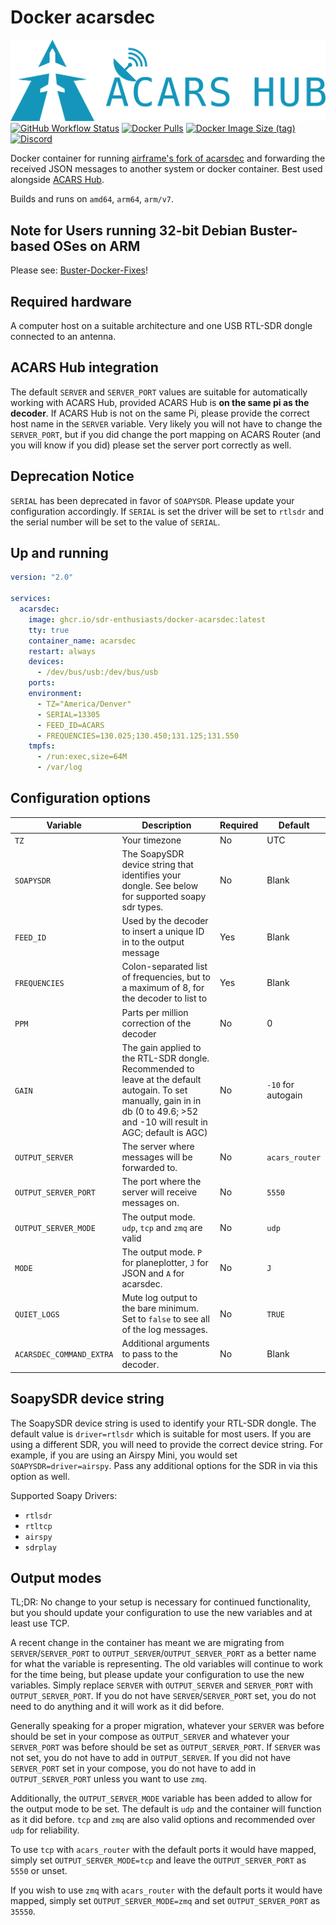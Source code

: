 # Docker acarsdec

![Banner](https://github.com/sdr-enthusiasts/docker-acarshub/blob/16ab3757986deb7c93c08f5c7e3752f54a19629c/Logo-Sources/ACARS%20Hub.png "banner")
[![GitHub Workflow Status](https://img.shields.io/github/workflow/status/fredclausen/docker-acarshub/Deploy%20to%20Docker%20Hub)](https://github.com/sdr-enthusiasts/docker-acarshub/actions?query=workflow%3A%22Deploy+to+Docker+Hub%22)
[![Docker Pulls](https://img.shields.io/docker/pulls/fredclausen/acarshub.svg)](https://hub.docker.com/r/fredclausen/acarshub)
[![Docker Image Size (tag)](https://img.shields.io/docker/image-size/fredclausen/acarshub/latest)](https://hub.docker.com/r/fredclausen/acarshub)
[![Discord](https://img.shields.io/discord/734090820684349521)](https://discord.gg/sTf9uYF)

Docker container for running [airframe's fork of acarsdec](https://github.com/airframesio/acarsdec) and forwarding the received JSON messages to another system or docker container. Best used alongside [ACARS Hub](https://github.com/fredclausen/acarshub).

Builds and runs on `amd64`, `arm64`, `arm/v7`.

## Note for Users running 32-bit Debian Buster-based OSes on ARM

Please see: [Buster-Docker-Fixes](https://github.com/fredclausen/Buster-Docker-Fixes)!

## Required hardware

A computer host on a suitable architecture and one USB RTL-SDR dongle connected to an antenna.

## ACARS Hub integration

The default `SERVER` and `SERVER_PORT` values are suitable for automatically working with ACARS Hub, provided ACARS Hub is **on the same pi as the decoder**. If ACARS Hub is not on the same Pi, please provide the correct host name in the `SERVER` variable. Very likely you will not have to change the `SERVER_PORT`, but if you did change the port mapping on ACARS Router (and you will know if you did) please set the server port correctly as well.

## Deprecation Notice

`SERIAL` has been deprecated in favor of `SOAPYSDR`. Please update your configuration accordingly. If `SERIAL` is set the driver will be set to `rtlsdr` and the serial number will be set to the value of `SERIAL`.

## Up and running

```yaml
version: "2.0"

services:
  acarsdec:
    image: ghcr.io/sdr-enthusiasts/docker-acarsdec:latest
    tty: true
    container_name: acarsdec
    restart: always
    devices:
      - /dev/bus/usb:/dev/bus/usb
    ports:
    environment:
      - TZ="America/Denver"
      - SERIAL=13305
      - FEED_ID=ACARS
      - FREQUENCIES=130.025;130.450;131.125;131.550
    tmpfs:
      - /run:exec,size=64M
      - /var/log
```

## Configuration options

| Variable                 | Description                                                                                                                                                                      | Required | Default            |
| ------------------------ | -------------------------------------------------------------------------------------------------------------------------------------------------------------------------------- | -------- | ------------------ |
| `TZ`                     | Your timezone                                                                                                                                                                    | No       | UTC                |
| `SOAPYSDR`               | The SoapySDR device string that identifies your dongle. See below for supported soapy sdr types.                                                                                 | No       | Blank              |
| `FEED_ID`                | Used by the decoder to insert a unique ID in to the output message                                                                                                               | Yes      | Blank              |
| `FREQUENCIES`            | Colon-separated list of frequencies, but to a maximum of 8, for the decoder to list to                                                                                           | Yes      | Blank              |
| `PPM`                    | Parts per million correction of the decoder                                                                                                                                      | No       | 0                  |
| `GAIN`                   | The gain applied to the RTL-SDR dongle. Recommended to leave at the default autogain. To set manually, gain in in db (0 to 49.6; >52 and -10 will result in AGC; default is AGC) | No       | `-10` for autogain |
| `OUTPUT_SERVER`          | The server where messages will be forwarded to.                                                                                                                                  | No       | `acars_router`     |
| `OUTPUT_SERVER_PORT`     | The port where the server will receive messages on.                                                                                                                              | No       | `5550`             |
| `OUTPUT_SERVER_MODE`     | The output mode. `udp`, `tcp` and `zmq` are valid                                                                                                                                | No       | `udp`              |
| `MODE`                   | The output mode. `P` for planeplotter, `J` for JSON and `A` for acarsdec.                                                                                                        | No       | `J`                |
| `QUIET_LOGS`             | Mute log output to the bare minimum. Set to `false` to see all of the log messages.                                                                                              | No       | `TRUE`             |
| `ACARSDEC_COMMAND_EXTRA` | Additional arguments to pass to the decoder.                                                                                                                                     | No       | Blank              |

## SoapySDR device string

The SoapySDR device string is used to identify your RTL-SDR dongle. The default value is `driver=rtlsdr` which is suitable for most users. If you are using a different SDR, you will need to provide the correct device string. For example, if you are using an Airspy Mini, you would set `SOAPYSDR=driver=airspy`. Pass any additional options for the SDR in via this option as well.

Supported Soapy Drivers:

- `rtlsdr`
- `rtltcp`
- `airspy`
- `sdrplay`

## Output modes

TL;DR: No change to your setup is necessary for continued functionality, but you should update your configuration to use the new variables and at least use TCP.

A recent change in the container has meant we are migrating from `SERVER`/`SERVER_PORT` to `OUTPUT_SERVER`/`OUTPUT_SERVER_PORT` as a better name for what the variable is representing. The old variables will continue to work for the time being, but please update your configuration to use the new variables. Simply replace `SERVER` with `OUTPUT_SERVER` and `SERVER_PORT` with `OUTPUT_SERVER_PORT`. If you do not have `SERVER`/`SERVER_PORT` set, you do not need to do anything and it will work as it did before.

Generally speaking for a proper migration, whatever your `SERVER` was before should be set in your compose as `OUTPUT_SERVER` and whatever your `SERVER_PORT` was before should be set as `OUTPUT_SERVER_PORT`. If `SERVER` was not set, you do not have to add in `OUTPUT_SERVER`. If you did not have `SERVER_PORT` set in your compose, you do not have to add in `OUTPUT_SERVER_PORT` unless you want to use `zmq`.

Additionally, the `OUTPUT_SERVER_MODE` variable has been added to allow for the output mode to be set. The default is `udp` and the container will function as it did before. `tcp` and `zmq` are also valid options and recommended over `udp` for reliability.

To use `tcp` with `acars_router` with the default ports it would have mapped, simply set `OUTPUT_SERVER_MODE=tcp` and leave the `OUTPUT_SERVER_PORT` as `5550` or unset.

If you wish to use `zmq` with `acars_router` with the default ports it would have mapped, simply set `OUTPUT_SERVER_MODE=zmq` and set `OUTPUT_SERVER_PORT` as `35550`.
